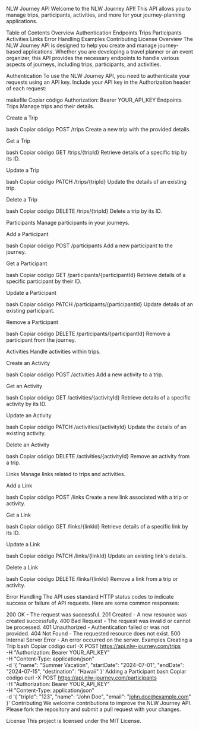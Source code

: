 NLW Journey API
Welcome to the NLW Journey API! This API allows you to manage trips, participants, activities, and more for your journey-planning applications.

Table of Contents
Overview
Authentication
Endpoints
Trips
Participants
Activities
Links
Error Handling
Examples
Contributing
License
Overview
The NLW Journey API is designed to help you create and manage journey-based applications. Whether you are developing a travel planner or an event organizer, this API provides the necessary endpoints to handle various aspects of journeys, including trips, participants, and activities.

Authentication
To use the NLW Journey API, you need to authenticate your requests using an API key. Include your API key in the Authorization header of each request:

makefile
Copiar código
Authorization: Bearer YOUR_API_KEY
Endpoints
Trips
Manage trips and their details.

Create a Trip

bash
Copiar código
POST /trips
Create a new trip with the provided details.

Get a Trip

bash
Copiar código
GET /trips/{tripId}
Retrieve details of a specific trip by its ID.

Update a Trip

bash
Copiar código
PATCH /trips/{tripId}
Update the details of an existing trip.

Delete a Trip

bash
Copiar código
DELETE /trips/{tripId}
Delete a trip by its ID.

Participants
Manage participants in your journeys.

Add a Participant

bash
Copiar código
POST /participants
Add a new participant to the journey.

Get a Participant

bash
Copiar código
GET /participants/{participantId}
Retrieve details of a specific participant by their ID.

Update a Participant

bash
Copiar código
PATCH /participants/{participantId}
Update details of an existing participant.

Remove a Participant

bash
Copiar código
DELETE /participants/{participantId}
Remove a participant from the journey.

Activities
Handle activities within trips.

Create an Activity

bash
Copiar código
POST /activities
Add a new activity to a trip.

Get an Activity

bash
Copiar código
GET /activities/{activityId}
Retrieve details of a specific activity by its ID.

Update an Activity

bash
Copiar código
PATCH /activities/{activityId}
Update the details of an existing activity.

Delete an Activity

bash
Copiar código
DELETE /activities/{activityId}
Remove an activity from a trip.

Links
Manage links related to trips and activities.

Add a Link

bash
Copiar código
POST /links
Create a new link associated with a trip or activity.

Get a Link

bash
Copiar código
GET /links/{linkId}
Retrieve details of a specific link by its ID.

Update a Link

bash
Copiar código
PATCH /links/{linkId}
Update an existing link's details.

Delete a Link

bash
Copiar código
DELETE /links/{linkId}
Remove a link from a trip or activity.

Error Handling
The API uses standard HTTP status codes to indicate success or failure of API requests. Here are some common responses:

200 OK - The request was successful.
201 Created - A new resource was created successfully.
400 Bad Request - The request was invalid or cannot be processed.
401 Unauthorized - Authentication failed or was not provided.
404 Not Found - The requested resource does not exist.
500 Internal Server Error - An error occurred on the server.
Examples
Creating a Trip
bash
Copiar código
curl -X POST https://api.nlw-journey.com/trips \
  -H "Authorization: Bearer YOUR_API_KEY" \
  -H "Content-Type: application/json" \
  -d '{
    "name": "Summer Vacation",
    "startDate": "2024-07-01",
    "endDate": "2024-07-15",
    "destination": "Hawaii"
  }'
Adding a Participant
bash
Copiar código
curl -X POST https://api.nlw-journey.com/participants \
  -H "Authorization: Bearer YOUR_API_KEY" \
  -H "Content-Type: application/json" \
  -d '{
    "tripId": "123",
    "name": "John Doe",
    "email": "john.doe@example.com"
  }'
Contributing
We welcome contributions to improve the NLW Journey API. Please fork the repository and submit a pull request with your changes.

License
This project is licensed under the MIT License.